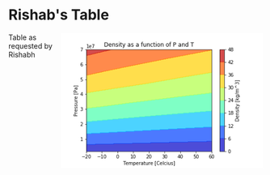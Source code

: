 # Rishab's Table
<img align="right" width="400" src="https://github.com/stephansmit/RishabsTable/blob/master/table.png">

Table as requested by Rishabh
